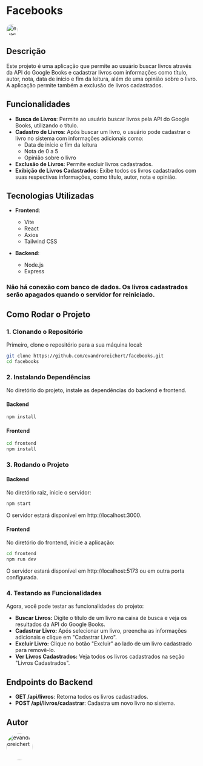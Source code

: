 # **Facebooks**
<img src="https://cdn-icons-png.flaticon.com/256/124/124010.png" width="30" height="30" alt="evandroreichert" style="border-radius:70%">       

## Descrição

Este projeto é uma aplicação que permite ao usuário buscar livros através da API do Google Books e cadastrar livros com informações como título, autor, nota, data de início e fim da leitura, além de uma opinião sobre o livro. A aplicação permite também a exclusão de livros cadastrados.

## Funcionalidades

- **Busca de Livros**: Permite ao usuário buscar livros pela API do Google Books, utilizando o título.
- **Cadastro de Livros**: Após buscar um livro, o usuário pode cadastrar o livro no sistema com informações adicionais como:
  - Data de início e fim da leitura
  - Nota de 0 a 5
  - Opinião sobre o livro
- **Exclusão de Livros**: Permite excluir livros cadastrados.
- **Exibição de Livros Cadastrados**: Exibe todos os livros cadastrados com suas respectivas informações, como título, autor, nota e opinião.

## Tecnologias Utilizadas

- **Frontend**:
  - Vite
  - React
  - Axios
  - Tailwind CSS 
  
- **Backend**:
  - Node.js
  - Express

 ### Não há conexão com banco de dados. Os livros cadastrados serão apagados quando o servidor for reiniciado.

## Como Rodar o Projeto

### 1. Clonando o Repositório

Primeiro, clone o repositório para a sua máquina local:

```bash
git clone https://github.com/evandroreichert/facebooks.git
cd facebooks
```

### 2. Instalando Dependências

No diretório do projeto, instale as dependências do backend e frontend.

#### Backend

```bash
npm install
```

#### Frontend

```bash
cd frontend
npm install
```

### 3. Rodando o Projeto

#### Backend
No diretório raiz, inicie o servidor:

```bash
npm start
```
O servidor estará disponível em http://localhost:3000.

#### Frontend
No diretório do frontend, inicie a aplicação:

```bash
cd frontend
npm run dev
```
O servidor estará disponível em http://localhost:5173 ou em outra porta configurada.

### 4. Testando as Funcionalidades
Agora, você pode testar as funcionalidades do projeto:

- **Buscar Livros:** Digite o título de um livro na caixa de busca e veja os resultados da API do Google Books.
- **Cadastrar Livro:** Após selecionar um livro, preencha as informações adicionais e clique em "Cadastrar Livro".
- **Excluir Livro:** Clique no botão "Excluir" ao lado de um livro cadastrado para removê-lo.
- **Ver Livros Cadastrados:** Veja todos os livros cadastrados na seção "Livros Cadastrados".

## Endpoints do Backend

- **GET /api/livros**: Retorna todos os livros cadastrados.
- **POST /api/livros/cadastrar**: Cadastra um novo livro no sistema.

## Autor

[<img src="https://www.github.com/evandroreichert.png" width="70" height="70" alt="evandroreichert" style="border-radius:70%">](https://www.github.com/evandroreichert)
